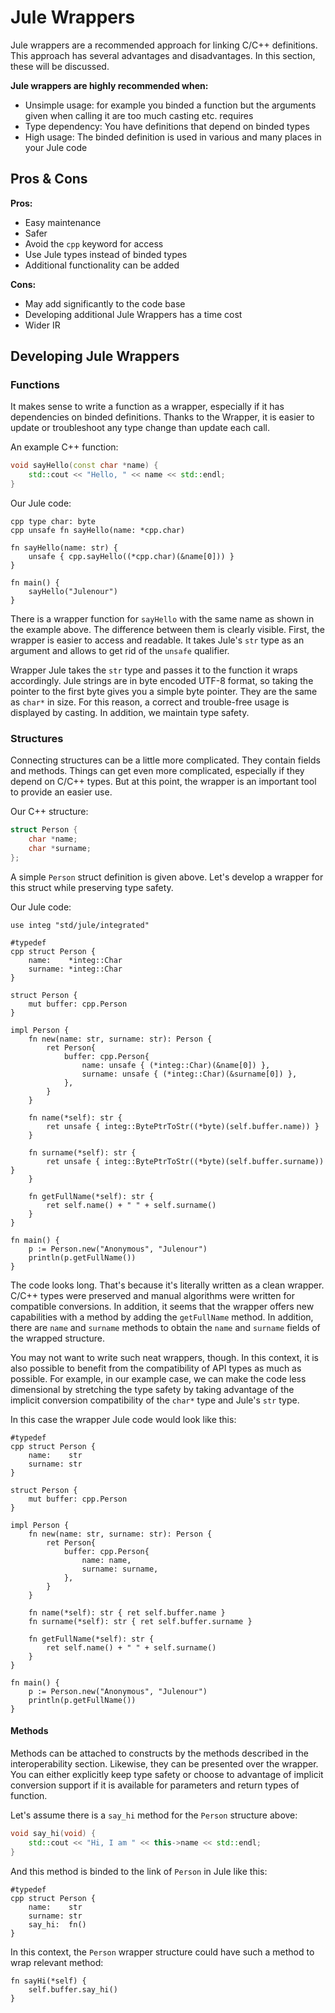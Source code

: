 # Jule Wrappers

Jule wrappers are a recommended approach for linking C/C++ definitions. This approach has several advantages and disadvantages. In this section, these will be discussed.

**Jule wrappers are highly recommended when:**
- Unsimple usage: for example you binded a function but the arguments given when calling it are too much casting etc. requires
- Type dependency: You have definitions that depend on binded types
- High usage: The binded definition is used in various and many places in your Jule code

## Pros & Cons

**Pros:**

- Easy maintenance
- Safer
- Avoid the `cpp` keyword for access
- Use Jule types instead of binded types
- Additional functionality can be added

**Cons:**

- May add significantly to the code base
- Developing additional Jule Wrappers has a time cost
- Wider IR

## Developing Jule Wrappers

### Functions

It makes sense to write a function as a wrapper, especially if it has dependencies on binded definitions. Thanks to the Wrapper, it is easier to update or troubleshoot any type change than update each call.

An example C++ function:
```cpp
void sayHello(const char *name) {
    std::cout << "Hello, " << name << std::endl;
}
```

Our Jule code:
```jule
cpp type char: byte
cpp unsafe fn sayHello(name: *cpp.char)

fn sayHello(name: str) {
    unsafe { cpp.sayHello((*cpp.char)(&name[0])) }
}

fn main() {
    sayHello("Julenour")
}
```

There is a wrapper function for `sayHello` with the same name as shown in the example above. The difference between them is clearly visible. First, the wrapper is easier to access and readable. It takes Jule's `str` type as an argument and allows to get rid of the `unsafe` qualifier.

Wrapper Jule takes the `str` type and passes it to the function it wraps accordingly. Jule strings are in byte encoded UTF-8 format, so taking the pointer to the first byte gives you a simple byte pointer. They are the same as `char*` in size. For this reason, a correct and trouble-free usage is displayed by casting. In addition, we maintain type safety.

### Structures

Connecting structures can be a little more complicated. They contain fields and methods. Things can get even more complicated, especially if they depend on C/C++ types. But at this point, the wrapper is an important tool to provide an easier use.

Our C++ structure:
```cpp
struct Person {
    char *name;
    char *surname;
};

```

A simple `Person` struct definition is given above. Let's develop a wrapper for this struct while preserving type safety.

Our Jule code:
```jule
use integ "std/jule/integrated"

#typedef
cpp struct Person {
	name:    *integ::Char
	surname: *integ::Char
}

struct Person {
	mut buffer: cpp.Person
}

impl Person {
	fn new(name: str, surname: str): Person {
		ret Person{
			buffer: cpp.Person{
				name: unsafe { (*integ::Char)(&name[0]) },
				surname: unsafe { (*integ::Char)(&surname[0]) },
			},
		}
	}

	fn name(*self): str {
		ret unsafe { integ::BytePtrToStr((*byte)(self.buffer.name)) }
	}

	fn surname(*self): str {
		ret unsafe { integ::BytePtrToStr((*byte)(self.buffer.surname)) }
	}

	fn getFullName(*self): str {
		ret self.name() + " " + self.surname()
	}
}

fn main() {
	p := Person.new("Anonymous", "Julenour")
	println(p.getFullName())
}
```

The code looks long. That's because it's literally written as a clean wrapper. C/C++ types were preserved and manual algorithms were written for compatible conversions. In addition, it seems that the wrapper offers new capabilities with a method by adding the `getFullName` method. In addition, there are `name` and `surname` methods to obtain the `name` and `surname` fields of the wrapped structure.

You may not want to write such neat wrappers, though. In this context, it is also possible to benefit from the compatibility of API types as much as possible. For example, in our example case, we can make the code less dimensional by stretching the type safety by taking advantage of the implicit conversion compatibility of the `char*` type and Jule's `str` type.

In this case the wrapper Jule code would look like this:
```jule
#typedef
cpp struct Person {
	name:    str
	surname: str
}

struct Person {
	mut buffer: cpp.Person
}

impl Person {
	fn new(name: str, surname: str): Person {
		ret Person{
			buffer: cpp.Person{
				name: name,
				surname: surname,
			},
		}
	}

	fn name(*self): str { ret self.buffer.name }
	fn surname(*self): str { ret self.buffer.surname }

	fn getFullName(*self): str {
		ret self.name() + " " + self.surname()
	}
}

fn main() {
	p := Person.new("Anonymous", "Julenour")
	println(p.getFullName())
}
```

#### Methods

Methods can be attached to constructs by the methods described in the interoperability section. Likewise, they can be presented over the wrapper. You can either explicitly keep type safety or choose to advantage of implicit conversion support if it is available for parameters and return types of function.

Let's assume there is a `say_hi` method for the `Person` structure above:
```cpp
void say_hi(void) {
    std::cout << "Hi, I am " << this->name << std::endl; 
}
```

And this method is binded to the link of `Person` in Jule like this:
```jule
#typedef
cpp struct Person {
    name:    str
    surname: str
    say_hi:  fn()
}
```

In this context, the `Person` wrapper structure could have such a method to wrap relevant method:
```jule
fn sayHi(*self) {
    self.buffer.say_hi()
}
```